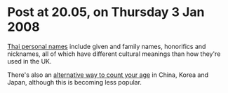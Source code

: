 # Post at 20.05, on Thursday 3 Jan 2008

[Thai personal names](http://blog.jclark.com/2007/12/thai-personal-names.html "The comments thread is excellent.") include given and family names,
honorifics and nicknames, all of which have different cultural meanings than
how they're used in the UK.

There's also an [alternative way to count your
age](http://en.wikipedia.org/wiki/East_Asian_age_reckoning "You're born at '1'
and this increments at the beginning of every new year.") in China, Korea and
Japan, although this is becoming less popular.
